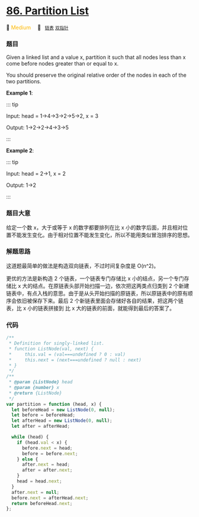 # [86. Partition List](https://leetcode.com/problems/partition-list/)

🍊 <font color=#ffb800>Medium</font>&emsp; 🔖&ensp; [`链表`](../solution/linked-list.md) [`双指针`](../solution/two-pointers.md)

### 题目

Given a linked list and a value x, partition it such that all nodes less than x come before nodes greater than or equal to x.

You should preserve the original relative order of the nodes in each of the two partitions.

**Example 1**:

::: tip

Input: head = 1->4->3->2->5->2, x = 3

Output: 1->2->2->4->3->5

:::

**Example 2**:

::: tip

Input: head = 2->1, x = 2

Output: 1->2

:::

### 题目大意

给定一个数 x，大于或等于 x 的数字都要排列在比 x 小的数字后面，并且相对位置不能发生变化。由于相对位置不能发生变化，所以不能用类似冒泡排序的思想。

### 解题思路

这道题最简单的做法是构造双向链表，不过时间复杂度是 O(n^2)。

更优的方法是新构造 2 个链表，一个链表专门存储比 x 小的结点，另一个专门存储比 x 大的结点。在原链表头部开始扫描一边，依次把这两类点归类到 2 个新建链表中，有点入栈的意思。由于是从头开始扫描的原链表，所以原链表中的原有顺序会依旧被保存下来。最后 2 个新链表里面会存储好各自的结果，把这两个链表，比 x 小的链表拼接到 比 x 大的链表的前面，就能得到最后的答案了。

### 代码

```javascript
/**
 * Definition for singly-linked list.
 * function ListNode(val, next) {
 *     this.val = (val===undefined ? 0 : val)
 *     this.next = (next===undefined ? null : next)
 * }
 */
/**
 * @param {ListNode} head
 * @param {number} x
 * @return {ListNode}
 */
var partition = function (head, x) {
  let beforeHead = new ListNode(0, null);
  let before = beforeHead;
  let afterHead = new ListNode(0, null);
  let after = afterHead;

  while (head) {
    if (head.val < x) {
      before.next = head;
      before = before.next;
    } else {
      after.next = head;
      after = after.next;
    }
    head = head.next;
  }
  after.next = null;
  before.next = afterHead.next;
  return beforeHead.next;
};
```
